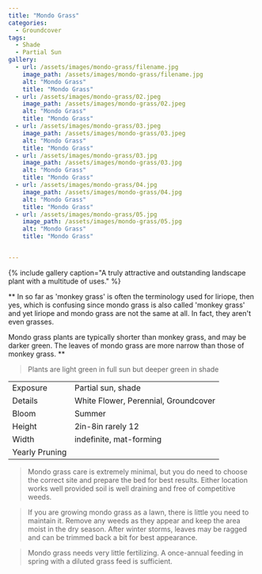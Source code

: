 ```yaml
---
title: "Mondo Grass"
categories:
  - Groundcover
tags:
  - Shade
  - Partial Sun
gallery:
  - url: /assets/images/mondo-grass/filename.jpg
    image_path: /assets/images/mondo-grass/filename.jpg
    alt: "Mondo Grass"
    title: "Mondo Grass"
  - url: /assets/images/mondo-grass/02.jpeg
    image_path: /assets/images/mondo-grass/02.jpeg
    alt: "Mondo Grass"
    title: "Mondo Grass"
  - url: /assets/images/mondo-grass/03.jpeg
    image_path: /assets/images/mondo-grass/03.jpeg
    alt: "Mondo Grass"
    title: "Mondo Grass"
  - url: /assets/images/mondo-grass/03.jpg
    image_path: /assets/images/mondo-grass/03.jpg
    alt: "Mondo Grass"
    title: "Mondo Grass"
  - url: /assets/images/mondo-grass/04.jpg
    image_path: /assets/images/mondo-grass/04.jpg
    alt: "Mondo Grass"
    title: "Mondo Grass"
  - url: /assets/images/mondo-grass/05.jpg
    image_path: /assets/images/mondo-grass/05.jpg
    alt: "Mondo Grass"
    title: "Mondo Grass"


---
```


{% include gallery caption="A truly attractive and outstanding landscape plant with a multitude of uses." %}

** In so far as 'monkey grass' is often the terminology used for liriope, then yes, which is confusing since mondo grass is also called 'monkey grass' and yet liriope and mondo grass are not the same at all. In fact, they aren't even grasses.

Mondo grass plants are typically shorter than monkey grass, and may be darker green.
The leaves of mondo grass are more narrow than those of monkey grass.
**


> Plants are light green in full sun but deeper green in shade


|                |                                       |
|----------------|---------------------------------------|
| Exposure       | Partial sun, shade                    |
| Details        | White Flower,  Perennial, Groundcover |
| Bloom          | Summer                                |
| Height         | 2in-8in rarely 12                     |
| Width          | indefinite, mat-forming               |
| Yearly Pruning |                                       |

> Mondo grass care is extremely minimal, but you do need to choose the correct site and prepare the bed for best results. Either location works well provided soil is well draining and free of competitive weeds.

> If you are growing mondo grass as a lawn, there is little you need to maintain it. Remove any weeds as they appear and keep the area moist in the dry season. After winter storms, leaves may be ragged and can be trimmed back a bit for best appearance. 

> Mondo grass needs very little fertilizing. A once-annual feeding in spring with a diluted grass feed is sufficient.

